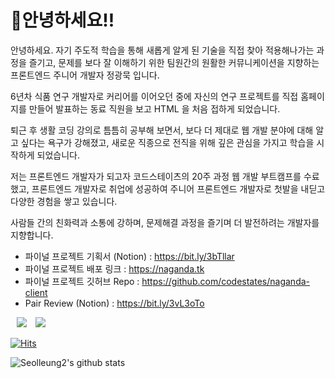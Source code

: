 # 🤲안녕하세요!!

안녕하세요. 자기 주도적 학습을 통해 새롭게 알게 된 기술을 직접 찾아 적용해나가는 과정을 즐기고, 문제를 보다 잘 이해하기 위한 팀원간의 원활한 커뮤니케이션을 지향하는 프론트엔드 주니어 개발자 정광묵 입니다.

6년차 식품 연구 개발자로 커리어를 이어오던 중에 자신의 연구 프로젝트를 직접 홈페이지를 만들어 발표하는 동료 직원을 보고 HTML 을 처음 접하게 되었습니다.

퇴근 후 생활 코딩 강의로 틈틈히 공부해 보면서, 보다 더 제대로 웹 개발 분야에 대해 알고 싶다는 욕구가 강해졌고, 새로운 직종으로 전직을 위해 깊은 관심을 가지고 학습을 시작하게 되었습니다.

저는 프론트엔드 개발자가 되고자 코드스테이츠의 20주 과정 웹 개발 부트캠프를 수료했고, 프론트엔드 개발자로 취업에 성공하여 주니어 프론트엔드 개발자로 첫발을 내딛고 다양한 경험을 쌓고 있습니다.

사람들 간의 친화력과 소통에 강하며, 문제해결 과정을 즐기며 더 발전하려는 개발자를 지향합니다.

- 파이널 프로젝트 기획서 (Notion) : https://bit.ly/3bTllar
- 파이널 프로젝트 배포 링크 : https://naganda.tk
- 파이널 프로젝트 깃허브 Repo : https://github.com/codestates/naganda-client
- Pair Review (Notion) : https://bit.ly/3vL3oTo

<a href="https://github.com/seolleung2"><img src="https://img.shields.io/badge/Github-seolleung2-blue?style=flat&logo=github" style="height : auto; margin-left : 10px; margin-right : 10px;"></a> <a href="https://dev-seolleung2.netlify.app"><img src="https://img.shields.io/badge/Blog-seolleung2-orange?logo=Blogger"></a>

[![Hits](https://hits.seeyoufarm.com/api/count/incr/badge.svg?url=https%3A%2F%2Fgithub.com%2Fseolleung2%2Fhit-counter&count_bg=%2379C83D&title_bg=%23555555&icon=&icon_color=%23E7E7E7&title=seolleung2++hits&edge_flat=false)](https://hits.seeyoufarm.com)

![Seolleung2's github stats](https://github-readme-stats.vercel.app/api?username=seolleung2&show_icons=true&theme=radical)


